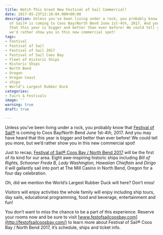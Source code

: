 ```yaml
---
title: Watch This Great New Festival of Sail Commercial!
date: 2017-05-23T12:10:04.000+00:00
description: Unless you've been living under a rock, you probably know that Festival
  of Sail® is coming to Coos Bay/North Bend June 1st-4th, 2017. And you may have heard
  that this year is bigger and better than ever before! We could tell you more, but
  we'd rather show you in this new commercial spot!
tags:
- Festival
- Festival of Sail
- Festival of Sail 2017
- Festival of Sail Coos Bay
- Fleet of Historic Ships
- Historic Ships
- North Bend
- Oregon
- Oregon Coast
- ships
- World’s Largest Rubber Duck
categories:
- Fairs & Festivals
image: ''
warning: true
draft: true

---
```

Unless you&#8217;ve been living under a rock, you probably know that [Festival of Sail®](http://festofsailcoosbay.com/) is coming to Coos Bay/North Bend June 1st-4th, 2017. And you may have heard that this year is bigger and better than ever before! We could tell you more, but we&#8217;d rather show you in this new commercial spot!



Just to recap, [Festival of Sail® Coos Bay / North Bend 2017](http://festofsailcoosbay.com/) will be the first of its kind for our area. Eight awe-inspiring historic ships including _Bill of Rights, Schooner Freda B, Lady Washington, Hawaiian Chieftain_ and _Dirigo II_ will gallantly sail into port at The Mill Casino in North Bend, Oregon for a four day celebration.

Oh, did we mention the World’s Largest Rubber Duck will here? Don&#8217;t miss!

Visitors will enjoy activities the whole family will enjoy including ship tours, day sails, educational programming, food and beverage, entertainment and fun!

You don’t want to miss the chance to be a part of this experience. Reserve your rooms now and be sure to visit [www.festofsailcoosbay.com](http://festofsailcoosbay.com/) to learn more about Festival of Sail® Coos Bay / North Bend 2017, it&#8217;s schedule, ships and ticket info.